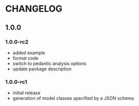 # CHANGELOG

## 1.0.0

### 1.0.0-rc2
- added example
- format code
- switch to pedantic analysis options
- update package description

### 1.0.0-rc1
- initial release
- generation of model classes specified by a JSON schema